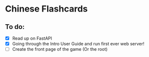 # Chinese Flashcards
## To do:
- [x] Read up on FastAPI
- [x] Going through the Intro User Guide and run first ever web server!
- [ ] Create the front page of the game (Or the root)